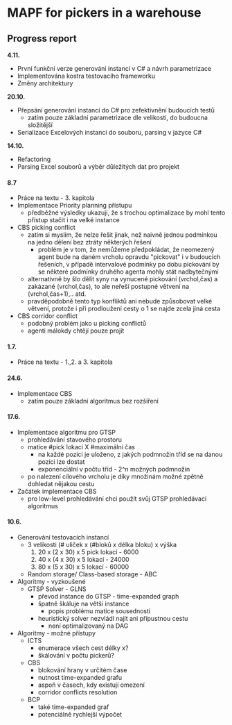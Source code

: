 # MAPF for pickers in a warehouse

## Progress report



**4.11.**

* První funkční verze generování instancí v C# a návrh parametrizace
* Implementována kostra testovacího frameworku
* Změny architektury

**20.10.**

* Přepsání generování instancí do C# pro zefektivnění budoucích testů
  * zatím pouze základní parametrizace dle velikosti, do budoucna složitější
* Serializace Excelových instancí do souboru, parsing v jazyce C#

**14.10.**

* Refactoring
* Parsing Excel souborů a výběr důležitých dat pro projekt

#### 8.7

* Práce na textu - 3. kapitola
* Implementace Priority planning přístupu
  * předběžné výsledky ukazují, že s trochou optimalizace by mohl tento přístup stačit i na velké instance
* CBS picking conflict
  * zatím si myslím, že nelze řešit jinak, než naivně jednou podmínkou na jedno dělení bez ztráty některých řešení
    * problém je v tom, že nemůžeme předpokládat, že neomezený agent bude na daném vrcholu opravdu "pickovat" i v budoucích řešeních, v případě intervalové podmínky po dobu pickování by se některé podmínky druhého agenta mohly stát nadbytečnými
  * alternativně by šlo dělit syny na vynucené pickování (vrchol,čas) a zakázané (vrchol,čas), to ale neřeší postupné větvení na (vrchol,čas+1),.. atd.
  * pravděpodobně tento typ konfliktů ani nebude způsobovat velké větvení, protože i při prodloužení cesty o 1 se najde zcela jiná cesta
* CBS corridor conflict 
  * podobný problém jako u picking conflictů
  * agenti málokdy chtějí pouze projít

#### 1.7.

* Práce na textu - 1.,2. a 3. kapitola

#### 24.6.

* Implementace CBS
  * zatím pouze základní algoritmus bez rozšíření

#### 17.6.

* Implementace algoritmu pro GTSP
  * prohledávání stavového prostoru
  * matice #pick lokací X #maximální čas
    * na každé pozici je uloženo, z jakých podmnožin tříd se na danou pozici lze dostat
    * exponenciální v počtu tříd - 2^n možných podmnožin
  * po nalezení cílového vrcholu je díky množinám možné zpětně dohledat nějakou cestu
* Začátek implementace CBS
  * pro low-level prohledávání chci použít svůj GTSP prohledávací algoritmus

#### 10.6.

* Generování testovacích instancí
  * 3 velikosti   (# uliček x (#bloků x délka bloku) x výška
    1. 20 x (2 x 30) x 5          pick lokací  - 6000
    2. 40 x (4 x 30) x 5          lokací          - 24000
    3. 80 x (5 x 30) x 5          lokací          - 60000
  * Random storage/ Class-based storage - ABC
* Algoritmy - vyzkoušené
  * GTSP Solver - GLNS
    * převod instance do GTSP - time-expanded graph
    * špatně škáluje na větši instance
      * popis problému matice sousednosti
    * heuristický solver nezvládl najít ani přípustnou cestu
      * není optimalizovaný na DAG
* Algoritmy - možné přístupy
  * ICTS 
    * enumerace všech cest délky x?
    * škálování v počtu pickerů?
  * CBS
    * blokování hrany v určitém čase
    *  nutnost time-expanded grafu
      * aspoň v časech, kdy existují omezení
    * corridor conflicts resolution
  * BCP
    * také time-expanded graf
    * potenciálně rychlejší výpočet